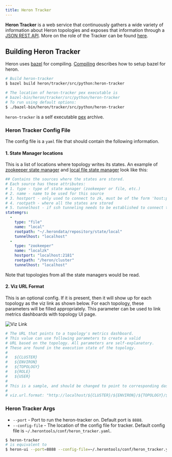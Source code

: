 ```yaml
---
title: Heron Tracker
---
```


**Heron Tracker** is a web service that continuously gathers a wide
variety of information about Heron topologies and exposes
that information through a [JSON REST API](../heron-tracker-api).
More on the role of the Tracker can be found
[here](../../concepts/architecture#heron-tracker).

## Building Heron Tracker

Heron uses [bazel](http://bazel.io/) for compiling.
[Compiling](../../developers/compiling/compiling) describes how to setup bazel
for heron.

```bash
# Build heron-tracker
$ bazel build heron/tracker/src/python:heron-tracker

# The location of heron-tracker pex executable is
# bazel-bin/heron/tracker/src/python/heron-tracker
# To run using default options:
$ ./bazel-bin/heron/tracker/src/python/heron-tracker
```

`heron-tracker` is a self executable
[pex](https://pex.readthedocs.io/en/latest/whatispex.html) archive.

### Heron Tracker Config File

The config file is a `yaml` file that should contain the following information.

#### 1. State Manager locations

This is a list of locations where topology writes its states. An example of
[zookeeper state manager](../deployment/statemanagers/zookeeper) and
[local file state manager](../deployment/statemanagers/localfs) look like this:

```yaml
## Contains the sources where the states are stored.
# Each source has these attributes:
# 1. type - type of state manager (zookeeper or file, etc.)
# 2. name - name to be used for this source
# 3. hostport - only used to connect to zk, must be of the form 'host:port'
# 4. rootpath - where all the states are stored
# 5. tunnelhost - if ssh tunneling needs to be established to connect to it
statemgrs:
  -
    type: "file"
    name: "local"
    rootpath: "~/.herondata/repository/state/local"
    tunnelhost: "localhost"
  -
    type: "zookeeper"
    name: "localzk"
    hostport: "localhost:2181"
    rootpath: "/heron/cluster"
    tunnelhost: "localhost"
```

Note that topologies from all the state managers would be read.

#### 2. Viz URL Format

This is an optional config. If it is present, then it will show up for each
topology as the viz link as shown below. For each topology, these parameters
will be filled appropriately. This parameter can be used to link metrics
dashboards with topology UI page.

![Viz Link](/img/viz-link.png)

```yaml
# The URL that points to a topology's metrics dashboard.
# This value can use following parameters to create a valid
# URL based on the topology. All parameters are self-explanatory.
# These are found in the execution state of the topology.
#
#   ${CLUSTER}
#   ${ENVIRON}
#   ${TOPOLOGY}
#   ${ROLE}
#   ${USER}
#
# This is a sample, and should be changed to point to corresponding dashboard.
#
# viz.url.format: "http://localhost/${CLUSTER}/${ENVIRON}/${TOPOLOGY}/${ROLE}/${USER}"
```

### Heron Tracker Args

* `--port` - Port to run the heron-tracker on. Default port is `8888`.
* `--config-file` - The location of the config file for tracker. Default config
  file is `~/.herontools/conf/heron_tracker.yaml`.

```bash
$ heron-tracker
# is equivalent to
$ heron-ui --port=8888 --config-file=~/.herontools/conf/heron_tracker.yaml
```
